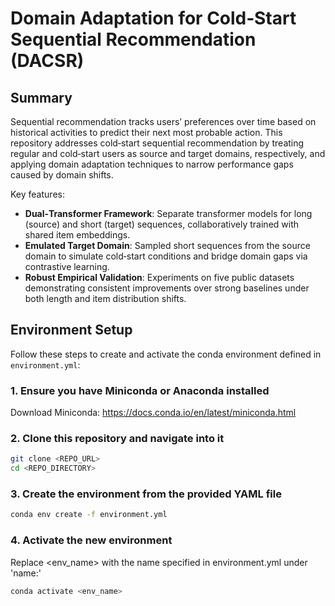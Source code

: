 # Domain Adaptation for Cold‑Start Sequential Recommendation (DACSR)

## Summary

Sequential recommendation tracks users’ preferences over time based on historical activities to predict their next most probable action. This repository addresses cold‑start sequential recommendation by treating regular and cold‑start users as source and target domains, respectively, and applying domain adaptation techniques to narrow performance gaps caused by domain shifts.

Key features:
- **Dual‑Transformer Framework**: Separate transformer models for long (source) and short (target) sequences, collaboratively trained with shared item embeddings.
- **Emulated Target Domain**: Sampled short sequences from the source domain to simulate cold‑start conditions and bridge domain gaps via contrastive learning.
- **Robust Empirical Validation**: Experiments on five public datasets demonstrating consistent improvements over strong baselines under both length and item distribution shifts.

## Environment Setup

Follow these steps to create and activate the conda environment defined in `environment.yml`:

### 1. Ensure you have Miniconda or Anaconda installed
Download Miniconda: https://docs.conda.io/en/latest/miniconda.html

### 2. Clone this repository and navigate into it
```bash
git clone <REPO_URL>
cd <REPO_DIRECTORY>
```

### 3. Create the environment from the provided YAML file
```bash
conda env create -f environment.yml
```

### 4. Activate the new environment
Replace <env_name> with the name specified in environment.yml under 'name:'
```bash
conda activate <env_name>
```

